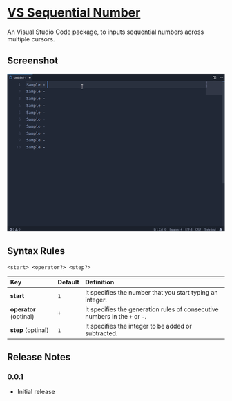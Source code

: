 # [VS Sequential Number](https://marketplace.visualstudio.com/items?itemName=neptunedesign.vs-sequential-number)

An Visual Studio Code package, to inputs sequential numbers across multiple cursors.

## Screenshot

![Demo](https://raw.githubusercontent.com/NeptuneDesign/vs-sequential-number/master/images/screenshot.gif)

## Syntax Rules

```
<start> <operator?> <step?>
```

| Key                                   | Default | Definition                                                                  |
| :------------------------------------ | :------ | :-------------------------------------------------------------------------- |
| **start**                             | `1`     | It specifies the number that you start typing an integer.                   |
| **operator** (optinal)                | `+`     | It specifies the generation rules of consecutive numbers in the `+` or `-`. |
| **step** (optinal)                    | `1`     | It specifies the integer to be added or subtracted.                         |

## Release Notes

### 0.0.1

- Initial release